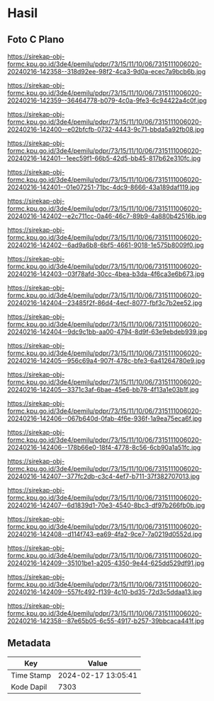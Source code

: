 # Hasil

## Foto C Plano

https://sirekap-obj-formc.kpu.go.id/3de4/pemilu/pdpr/73/15/11/10/06/7315111006020-20240216-142358--318d92ee-98f2-4ca3-9d0a-ecec7a9bcb6b.jpg

https://sirekap-obj-formc.kpu.go.id/3de4/pemilu/pdpr/73/15/11/10/06/7315111006020-20240216-142359--36464778-b079-4c0a-9fe3-6c94422a4c0f.jpg

https://sirekap-obj-formc.kpu.go.id/3de4/pemilu/pdpr/73/15/11/10/06/7315111006020-20240216-142400--e02bfcfb-0732-4443-9c71-bbda5a92fb08.jpg

https://sirekap-obj-formc.kpu.go.id/3de4/pemilu/pdpr/73/15/11/10/06/7315111006020-20240216-142401--1eec59f1-66b5-42d5-bb45-817b62e310fc.jpg

https://sirekap-obj-formc.kpu.go.id/3de4/pemilu/pdpr/73/15/11/10/06/7315111006020-20240216-142401--01e07251-71bc-4dc9-8666-43a189daf119.jpg

https://sirekap-obj-formc.kpu.go.id/3de4/pemilu/pdpr/73/15/11/10/06/7315111006020-20240216-142402--e2c711cc-0a46-46c7-89b9-4a880b42516b.jpg

https://sirekap-obj-formc.kpu.go.id/3de4/pemilu/pdpr/73/15/11/10/06/7315111006020-20240216-142402--6ad9a6b8-6bf5-4661-9018-1e575b8009f0.jpg

https://sirekap-obj-formc.kpu.go.id/3de4/pemilu/pdpr/73/15/11/10/06/7315111006020-20240216-142403--03f78afd-30cc-4bea-b3da-4f6ca3e6b673.jpg

https://sirekap-obj-formc.kpu.go.id/3de4/pemilu/pdpr/73/15/11/10/06/7315111006020-20240216-142404--23485f2f-86d4-4ecf-8077-fbf3c7b2ee52.jpg

https://sirekap-obj-formc.kpu.go.id/3de4/pemilu/pdpr/73/15/11/10/06/7315111006020-20240216-142404--9dc9c1bb-aa00-4794-8d9f-63e9ebdeb939.jpg

https://sirekap-obj-formc.kpu.go.id/3de4/pemilu/pdpr/73/15/11/10/06/7315111006020-20240216-142405--956c69a4-907f-478c-bfe3-6a41264780e9.jpg

https://sirekap-obj-formc.kpu.go.id/3de4/pemilu/pdpr/73/15/11/10/06/7315111006020-20240216-142405--3371c3af-6bae-45e6-bb78-4f13a1e03b1f.jpg

https://sirekap-obj-formc.kpu.go.id/3de4/pemilu/pdpr/73/15/11/10/06/7315111006020-20240216-142406--067b640d-0fab-4f6e-936f-1a9ea75eca6f.jpg

https://sirekap-obj-formc.kpu.go.id/3de4/pemilu/pdpr/73/15/11/10/06/7315111006020-20240216-142406--178b66e0-18f4-4778-8c56-6cb90a1a51fc.jpg

https://sirekap-obj-formc.kpu.go.id/3de4/pemilu/pdpr/73/15/11/10/06/7315111006020-20240216-142407--377fc2db-c3c4-4ef7-b711-37f382707013.jpg

https://sirekap-obj-formc.kpu.go.id/3de4/pemilu/pdpr/73/15/11/10/06/7315111006020-20240216-142407--6d1839d1-70e3-4540-8bc3-df97b266fb0b.jpg

https://sirekap-obj-formc.kpu.go.id/3de4/pemilu/pdpr/73/15/11/10/06/7315111006020-20240216-142408--d114f743-ea69-4fa2-9ce7-7a0219d0552d.jpg

https://sirekap-obj-formc.kpu.go.id/3de4/pemilu/pdpr/73/15/11/10/06/7315111006020-20240216-142409--35101be1-a205-4350-9e44-625dd529df91.jpg

https://sirekap-obj-formc.kpu.go.id/3de4/pemilu/pdpr/73/15/11/10/06/7315111006020-20240216-142409--557fc492-f139-4c10-bd35-72d3c5ddaa13.jpg

https://sirekap-obj-formc.kpu.go.id/3de4/pemilu/pdpr/73/15/11/10/06/7315111006020-20240216-142358--87e65b05-6c55-4917-b257-39bbcaca441f.jpg


## Metadata

| Key        | Value               |
| ---------- | ------------------- |
| Time Stamp | 2024-02-17 13:05:41 |
| Kode Dapil | 7303                |



